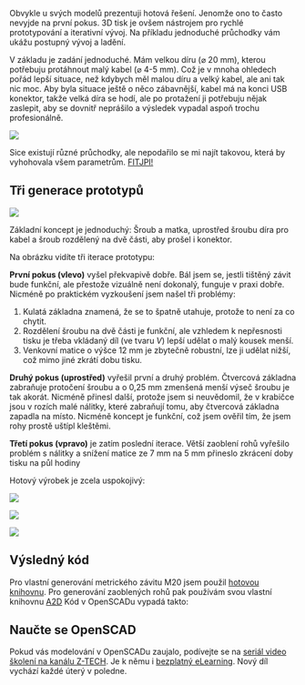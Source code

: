 <!-- dcterms:title = Malý kabel, velká díra: příběh z konstrukce -->
<!-- dcterms:abstract = Obvykle u svých modelů prezentuji hotová řešení. Jenomže ono to často nevyjde na první pokus. 3D tisk je ovšem nástrojem pro rychlé prototypování a iterativní vývoj. Na příkladu jednoduché průchodky vám ukážu postupný vývoj a ladění. -->
<!-- dcterms:creator = Michal Altair Valášek -->
<!-- x4w:coverUrl = /cover-pictures/20211026-pruchodka.jpg -->
<!-- x4w:pictureUrl = /perex-pictures/20211026-pruchodka.jpg -->
<!-- x4w:pictureWidth = 150 -->
<!-- x4w:pictureHeight = 150 -->
<!-- x4w:category = 3D tisk -->
<!-- dcterms:dateAccepted = 2021-10-26 -->

Obvykle u svých modelů prezentuji hotová řešení. Jenomže ono to často nevyjde na první pokus. 3D tisk je ovšem nástrojem pro rychlé prototypování a iterativní vývoj. Na příkladu jednoduché průchodky vám ukážu postupný vývoj a ladění.

V základu je zadání jednoduché. Mám velkou díru (⌀ 20 mm), kterou potřebuju protáhnout malý kabel (⌀ 4-5 mm). Což je v mnoha ohledech pořád lepší situace, než kdybych měl malou díru a velký kabel, ale ani tak nic moc. Aby byla situace ještě o něco zábavnější, kabel má na konci USB konektor, takže velká díra se hodí, ale po protažení ji potřebuju nějak zaslepit, aby se dovnitř neprášilo a výsledek vypadal aspoň trochu profesionálně.

![](https://www.cdn.altairis.cz/Blog/2021/20211026-pruchodka-1.jpg)

Sice existují různé průchodky, ale nepodařilo se mi najít takovou, která by vyhohovala všem parametrům. [FITJPI!](https://www.altair.blog/2020/02/fitjpi)

## Tři generace prototypů

![](https://www.cdn.altairis.cz/Blog/2021/20211026-pruchodka-2.jpg)

Základní koncept je jednoduchý: Šroub a matka, uprostřed šroubu díra pro kabel a šroub rozdělený na dvě části, aby prošel i konektor. 

Na obrázku vidíte tři iterace prototypu:

**První pokus (vlevo)** vyšel překvapivě dobře. Bál jsem se, jestli tištěný závit bude funkční, ale přestože vizuálně není dokonalý, funguje v praxi dobře. Nicméně po praktickém vyzkoušení jsem našel tři problémy:

1. Kulatá základna znamená, že se to špatně utahuje, protože to není za co chytit.
2. Rozdělení šroubu na dvě části je funkční, ale vzhledem k nepřesnosti tisku je třeba vkládaný díl (ve tvaru _V_) lepší udělat o malý kousek menší.
3. Venkovní matice o výšce 12 mm je zbytečně robustní, lze ji udělat nižší, což mimo jiné zkrátí dobu tisku.

**Druhý pokus (uprostřed)** vyřešil první a druhý problém. Čtvercová základna zabraňuje protočení šroubu a o 0,25 mm zmenšená menší výseč šroubu je tak akorát. Nicméně přinesl další, protože jsem si neuvědomil, že v krabičce jsou v rozích malé nálitky, které zabraňují tomu, aby čtvercová základna zapadla na místo. Nicméně koncept je funkční, což jsem ověřil tím, že jsem rohy prostě uštípl kleštěmi.

**Třetí pokus (vpravo)** je zatím poslední iterace. Větší zaoblení rohů vyřešilo problém s nálitky a snížení matice ze 7 mm na 5 mm přineslo zkrácení doby tisku na půl hodiny

Hotový výrobek je zcela uspokojivý:

![](https://www.cdn.altairis.cz/Blog/2021/20211026-pruchodka-3.jpg)

![](https://www.cdn.altairis.cz/Blog/2021/20211026-pruchodka-4.jpg)

![](https://www.cdn.altairis.cz/Blog/2021/20211026-pruchodka-5.jpg)

## Výsledný kód

Pro vlastní generování metrického závitu M20 jsem použil [hotovou knihovnu](https://github.com/rcolyer/threads-scad). Pro generování zaoblených rohů pak používám svou vlastní knihovnu [A2D](https://github.com/ridercz/A2D/) Kód v OpenSCADu vypadá takto:

<script src="https://gist.github.com/ridercz/c301e139817d6044c66b63ea7e6659e0.js"></script>

## Naučte se OpenSCAD

Pokud vás modelování v OpenSCADu zaujalo, podívejte se na [seriál video školení na kanálu Z-TECH](https://www.youtube.com/playlist?list=PLFZurxJN0pMa_CTpYev0dB7HzkeOUe5SZ). Je k němu i [bezplatný eLearning](https://go.ztech.cz/OPENSCAD). Nový díl vychází každé úterý v poledne.
